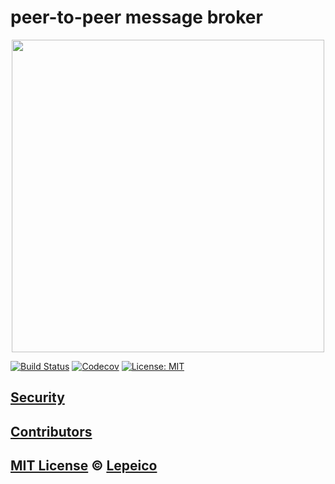 # peer-to-peer message broker

<p align="center">
  <img width="500" src="https://repository-images.githubusercontent.com/300522268/12227200-04ae-11eb-8c78-f5ee32e6b8cb" />
</p>

[![Build Status](https://badgen.net/github/status/lepeico/p2p/master)](https://github.com/lepeico/p2p/actions)
[![Codecov](https://badgen.net/codecov/c/github/lepeico/p2p)](https://codecov.io/gh/lepeico/p2p)
[![License: MIT](https://badgen.net/badge/license/MIT/blue)](https://opensource.org/licenses/MIT)

## [Security](SECURITY.md)

## [Contributors](CONTRIBUTORS.md)

## [MIT License](LICENSE) © [Lepeico](https://github.com/lepeico)
